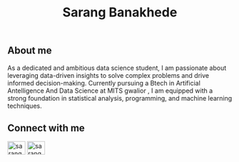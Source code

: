 <!DOCTYPE html>
<html lang="en">
<head>
</head>
<body>
  <header>
    <div class="container">
      <h1>Sarang Banakhede</h1>
    </div>
  </header>
  <main>
    <section>
      <h2>About me</h2>
      <p>As a dedicated and ambitious data science student, I am passionate about leveraging data-driven insights to solve complex problems and drive informed decision-making. Currently pursuing a Btech in Artificial Antelligence And Data Science at MITS gwalior , I am equipped with a strong foundation in statistical analysis, programming, and machine learning techniques.</p>
    </section>
      <h2>Connect with me</h2>
      <p>
        <a href="https://www.linkedin.com/in/sarang-banakhede-79327823a/"><img src="https://brandeps.com/icon-download/L/Linkedin-icon-vector-13.svg" alt="sarang banakhede" height="30" width="40" /></a>
        <a href="https://kaggle.com/sarang banakhede"><img src="https://cdn4.iconfinder.com/data/icons/logos-and-brands/512/189_Kaggle_logo_logos-512.png" alt="sarang banakhede" height="30" width="40" /></a>
      </p>
    </section>
  </main>
</body>
</html>
